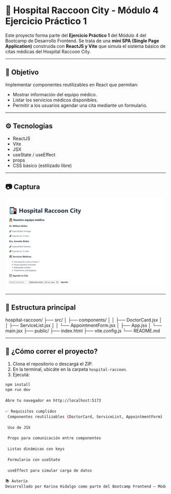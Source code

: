 # 🏥 Hospital Raccoon City - Módulo 4 Ejercicio Práctico 1

Este proyecto forma parte del **Ejercicio Práctico 1** del Módulo 4 del Bootcamp de Desarrollo Frontend. Se trata de una **mini SPA (Single Page Application)** construida con **ReactJS y Vite** que simula el sistema básico de citas médicas del Hospital Raccoon City.

---

## 🎯 Objetivo

Implementar componentes reutilizables en React que permitan:

- Mostrar información del equipo médico.
- Listar los servicios médicos disponibles.
- Permitir a los usuarios agendar una cita mediante un formulario.

---

## ⚙️ Tecnologías

- ReactJS
- Vite
- JSX
- useState / useEffect
- props
- CSS básico (estilizado libre)

---

## 📷 Captura

![Vista previa del proyecto](./img/screenshots/screenshot.jpeg)

---

## 📁 Estructura principal

hospital-raccoon/ ├── src/ │ ├── components/ │ │ ├── DoctorCard.jsx │ │ ├── ServiceList.jsx │ │ └── AppointmentForm.jsx │ ├── App.jsx │ └── main.jsx ├── public/ ├── index.html ├── vite.config.js └── README.md

---

## 🚀 ¿Cómo correr el proyecto?

1. Clona el repositorio o descargá el ZIP.
2. En la terminal, ubicáte en la carpeta `hospital-raccoon`.
3. Ejecutá:

```bash
npm install
npm run dev

Abre tu navegador en http://localhost:5173

✅ Requisitos cumplidos
 Componentes reutilizables (DoctorCard, ServiceList, AppointmentForm)

 Uso de JSX

 Props para comunicación entre componentes

 Listas dinámicas con keys

 Formulario con useState

 useEffect para simular carga de datos

📚 Autoría
Desarrollado por Karina Hidalgo como parte del Bootcamp Frontend – Módulo 4.

